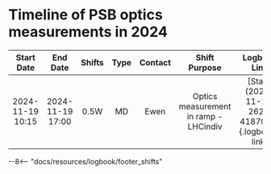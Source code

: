 

# Timeline of PSB optics measurements in 2024

<!-- 
    Logbook Links: [LINK_NAME](date, logbook_id, event_id){.logbook-link}    
    Shifts:  W - Weekdays (Day) WN - Weekdays (Night) H - Holidays or weekend (Day) HN - Holidays or weekend (Night) 
    Tooltips: *[SHIFT PURPOSE TEXT]: Text inside the tooltip        
-->

<!-- | 2024-04-18 08:30 | 2024-04-18 13:30 |  0.5W  |   MD    |  Ewen   |     RDT meas with ACD + tests of new RF users             | [Start](2024-04-18, 2621, 3752065){.logbook-link} | -->

|    Start Date    |     End Date     | Shifts |  Type   | Contact |                   Shift Purpose                           |                   Logbook Link                    |
|:----------------:|:----------------:|:------:|:-------:|:-------:|:---------------------------------------------------------:|:-------------------------------------------------:|
| 2024-11-19 10:15 | 2024-11-19 17:00 |  0.5W  |   MD    |  Ewen   |  Optics measurement in ramp - LHCindiv                    | [Start](2024-11-19, 2621, 4187010){.logbook-link} |


<!-- Tooltips -->

--8<-- "docs/resources/logbook/footer_shifts"

